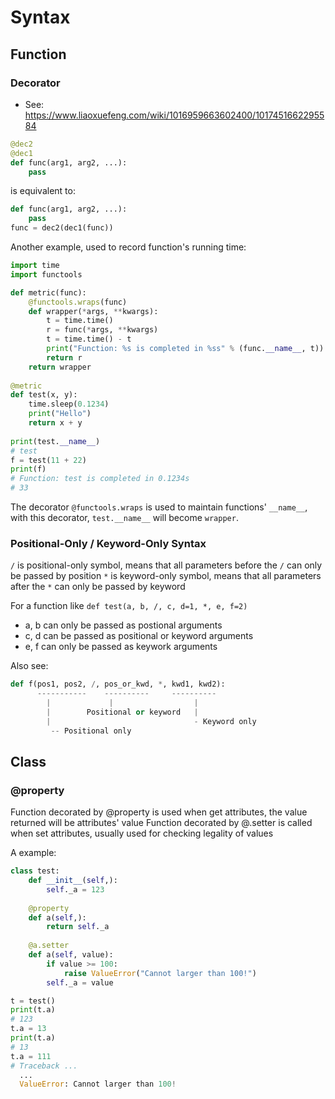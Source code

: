 # Syntax

## Function

### Decorator
- See: https://www.liaoxuefeng.com/wiki/1016959663602400/1017451662295584

```python
@dec2
@dec1
def func(arg1, arg2, ...):
    pass
```

is equivalent to:

```python
def func(arg1, arg2, ...):
    pass
func = dec2(dec1(func))
```

Another example, used to record function's running time:

```python
import time
import functools

def metric(func):
    @functools.wraps(func)
    def wrapper(*args, **kwargs):
        t = time.time()
        r = func(*args, **kwargs)
        t = time.time() - t
        print("Function: %s is completed in %ss" % (func.__name__, t))
        return r
    return wrapper
    
@metric
def test(x, y):
    time.sleep(0.1234)
    print("Hello")
    return x + y
    
print(test.__name__)
# test
f = test(11 + 22)
print(f)
# Function: test is completed in 0.1234s
# 33
```

The decorator `@functools.wraps` is used to maintain functions' `__name__`, with this decorator, `test.__name__` will become `wrapper`.


### Positional-Only / Keyword-Only Syntax
`/` is positional-only symbol, means that all parameters before the `/` can only be passed by position
`*` is keyword-only symbol, means that all parameters after the `*` can only be passed by keyword

For a function like `def test(a, b, /, c, d=1, *, e, f=2)`
- a, b can only be passed as postional arguments
- c, d can be passed as positional or keyword arguments
- e, f can only be passed as keywork arguments 

Also see:
```python
def f(pos1, pos2, /, pos_or_kwd, *, kwd1, kwd2):
      -----------    ----------     ----------
        |             |                  |
        |        Positional or keyword   |
        |                                - Keyword only
         -- Positional only
```

## Class

### @property
Function decorated by @property is used when get attributes, the value returned will be attributes' value
Function decorated by @<attr>.setter is called when set attributes, usually used for checking legality of values

A example:
    
```python
class test:
    def __init__(self,):
        self._a = 123
        
    @property
    def a(self,):
        return self._a
    
    @a.setter
    def a(self, value):
        if value >= 100:
            raise ValueError("Cannot larger than 100!")
        self._a = value

t = test()
print(t.a)
# 123
t.a = 13
print(t.a)
# 13
t.a = 111
# Traceback ...
  ...
  ValueError: Cannot larger than 100!
```


